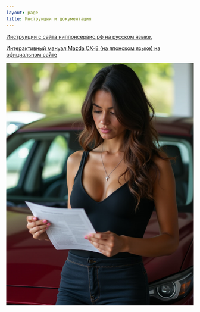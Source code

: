 ```yaml
---
layout: page
title: Инструкции и документация
---
```

[Инструкции с сайта ниппонсервис.рф на русском языке. ](http://xn--b1aficvbghanje.xn--p1ai/component/search/?searchword=CX-8&ordering=newest&searchphrase=all&limit=0 "Инструкции с сайта ниппонсервис.рф на русском языке. ")

[Интерактивный мануал Mazda CX-8 (на японском языке) на официальном сайте](https://www2.mazda.co.jp/carlife/owner/manual/cx-8/kg/ekse/visual.html "")



![](assets/images/2023-02-01-manuals/tim.13.10.2024.23.06.48.png)